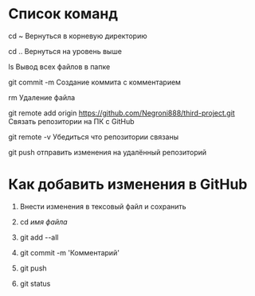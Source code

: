 # Список команд

cd ~ Вернуться в корневую директорию


cd .. Вернуться на уровень выше


ls Вывод всех файлов в папке


git commit -m Создание коммита с комментарием


rm Удаление файла


git remote add origin https://github.com/Negroni888/third-project.git Связать репозитории на ПК с GitHub


git remote -v Убедиться что репозитории связаны


git push отправить изменения на удалённый репозиторий


# Как добавить изменения в GitHub
1. Внести изменения в тексовый файл и сохранить

2. cd *имя файла*

3. git add --all

4. git commit -m 'Комментарий'

5. git push

6. git status